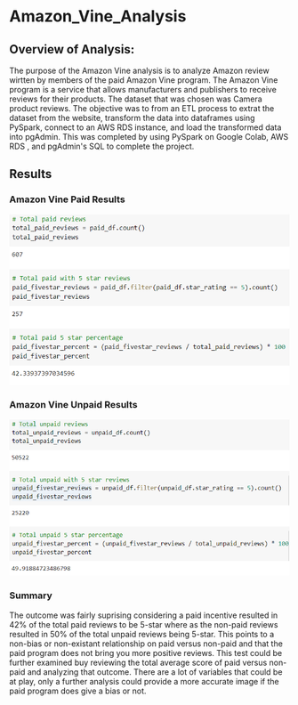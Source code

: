 # Amazon_Vine_Analysis

## Overview of Analysis:

The purpose of the Amazon Vine analysis is to analyze Amazon review wirtten by members of the paid Amazon Vine program. The Amazon Vine program is a service that allows manufacturers and publishers to receive reviews for their products. The dataset that was chosen was Camera product reviews. The objective was to from an ETL process to extrat the dataset from the website, transform the data into dataframes using PySpark, connect to an AWS RDS instance, and load the transformed data into pgAdmin. This was completed by using PySpark on Google Colab, AWS RDS , and pgAdmin's SQL to complete the project. 


## Results
### Amazon Vine Paid Results
![Paid](images/paid_reviews.PNG)

### Amazon Vine Unpaid Results
![Unpaid](images/unpaid_reviews.PNG)


### Summary

The outcome was fairly suprising considering a paid incentive resulted in 42% of the total paid reviews to be 5-star where as the non-paid reviews resulted in 50% of the total unpaid reviews being 5-star. This points to a non-bias or non-existant relationship on paid versus non-paid and that the paid program does not bring you more positive reviews. This test could be further examined buy reviewing the total average score of paid versus non-paid and analyzing that outcome. There are a lot of variables that could be at play, only a further analysis could provide a more accurate image if the paid program does give a bias or not.
